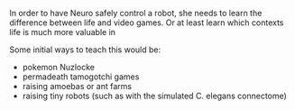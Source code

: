 In order to have Neuro safely control a robot, she needs to learn the difference between life and video games. Or at least learn which contexts life is much more valuable in

Some initial ways to teach this would be:
* pokemon Nuzlocke
* permadeath tamogotchi games
* raising amoebas or ant farms
* raising tiny robots (such as with the simulated C. elegans connectome)